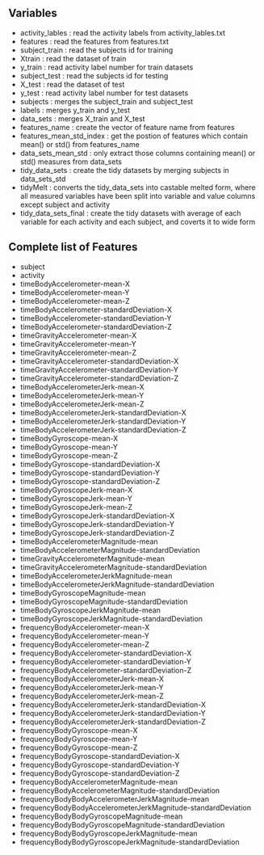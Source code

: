 ## Variables
* activity_lables : read the activity labels from activity_lables.txt
*  features : read the features from features.txt
* subject_train : read the subjects id for training
* Xtrain : read the dataset of train
* y_train : read activity label number for train datasets 
* subject_test : read the subjects id for testing
* X_test : read the dataset of test
* y_test : read activity label number for test datasets 
* subjects : merges the subject_train and subject_test
* labels : merges y_train and y_test
* data_sets : merges X_train and X_test
* features_name : create the vector of feature name from features
* features_mean_std_index : get the postion of features which contain mean() or std() from features_name
* data_sets_mean_std : only extract those columns containing mean() or std() measures from data_sets
* tidy_data_sets : create the tidy datasets by merging subjects in data_sets_std
* tidyMelt : converts the tidy_data_sets into castable melted form, where all measured variables have been split into variable and value columns except subject and activity
* tidy_data_sets_final : create the tidy datasets with average of each variable for each activity and each subject, and coverts it to wide form



## Complete list of Features
* subject
* activity
* timeBodyAccelerometer-mean-X
* timeBodyAccelerometer-mean-Y
* timeBodyAccelerometer-mean-Z
* timeBodyAccelerometer-standardDeviation-X
* timeBodyAccelerometer-standardDeviation-Y
* timeBodyAccelerometer-standardDeviation-Z
* timeGravityAccelerometer-mean-X
* timeGravityAccelerometer-mean-Y
* timeGravityAccelerometer-mean-Z
* timeGravityAccelerometer-standardDeviation-X
* timeGravityAccelerometer-standardDeviation-Y
* timeGravityAccelerometer-standardDeviation-Z
* timeBodyAccelerometerJerk-mean-X
* timeBodyAccelerometerJerk-mean-Y
* timeBodyAccelerometerJerk-mean-Z
* timeBodyAccelerometerJerk-standardDeviation-X
* timeBodyAccelerometerJerk-standardDeviation-Y
* timeBodyAccelerometerJerk-standardDeviation-Z
* timeBodyGyroscope-mean-X
* timeBodyGyroscope-mean-Y
* timeBodyGyroscope-mean-Z
* timeBodyGyroscope-standardDeviation-X
* timeBodyGyroscope-standardDeviation-Y
* timeBodyGyroscope-standardDeviation-Z
* timeBodyGyroscopeJerk-mean-X
* timeBodyGyroscopeJerk-mean-Y
* timeBodyGyroscopeJerk-mean-Z
* timeBodyGyroscopeJerk-standardDeviation-X
* timeBodyGyroscopeJerk-standardDeviation-Y
* timeBodyGyroscopeJerk-standardDeviation-Z
* timeBodyAccelerometerMagnitude-mean
* timeBodyAccelerometerMagnitude-standardDeviation
* timeGravityAccelerometerMagnitude-mean
* timeGravityAccelerometerMagnitude-standardDeviation
* timeBodyAccelerometerJerkMagnitude-mean
* timeBodyAccelerometerJerkMagnitude-standardDeviation
* timeBodyGyroscopeMagnitude-mean
* timeBodyGyroscopeMagnitude-standardDeviation
* timeBodyGyroscopeJerkMagnitude-mean
* timeBodyGyroscopeJerkMagnitude-standardDeviation
* frequencyBodyAccelerometer-mean-X
* frequencyBodyAccelerometer-mean-Y
* frequencyBodyAccelerometer-mean-Z
* frequencyBodyAccelerometer-standardDeviation-X
* frequencyBodyAccelerometer-standardDeviation-Y
* frequencyBodyAccelerometer-standardDeviation-Z
* frequencyBodyAccelerometerJerk-mean-X
* frequencyBodyAccelerometerJerk-mean-Y
* frequencyBodyAccelerometerJerk-mean-Z
* frequencyBodyAccelerometerJerk-standardDeviation-X
* frequencyBodyAccelerometerJerk-standardDeviation-Y
* frequencyBodyAccelerometerJerk-standardDeviation-Z
* frequencyBodyGyroscope-mean-X
* frequencyBodyGyroscope-mean-Y
* frequencyBodyGyroscope-mean-Z
* frequencyBodyGyroscope-standardDeviation-X
* frequencyBodyGyroscope-standardDeviation-Y
* frequencyBodyGyroscope-standardDeviation-Z
* frequencyBodyAccelerometerMagnitude-mean
* frequencyBodyAccelerometerMagnitude-standardDeviation
* frequencyBodyBodyAccelerometerJerkMagnitude-mean
* frequencyBodyBodyAccelerometerJerkMagnitude-standardDeviation
* frequencyBodyBodyGyroscopeMagnitude-mean
* frequencyBodyBodyGyroscopeMagnitude-standardDeviation
* frequencyBodyBodyGyroscopeJerkMagnitude-mean
* frequencyBodyBodyGyroscopeJerkMagnitude-standardDeviation
